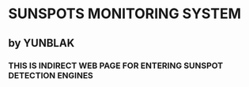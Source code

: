 # SUNSPOTS MONITORING SYSTEM
## by YUNBLAK
### THIS IS INDIRECT WEB PAGE FOR ENTERING SUNSPOT DETECTION ENGINES
